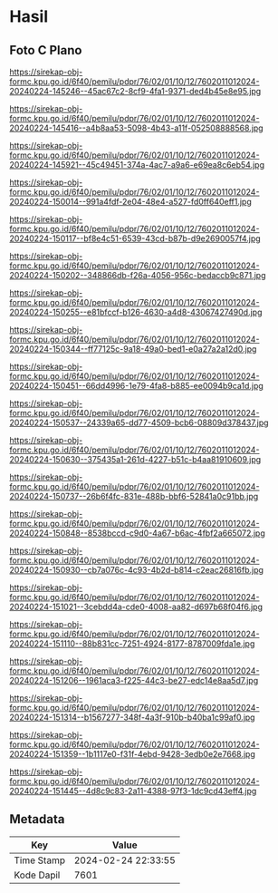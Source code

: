 # Hasil

## Foto C Plano

https://sirekap-obj-formc.kpu.go.id/6f40/pemilu/pdpr/76/02/01/10/12/7602011012024-20240224-145246--45ac67c2-8cf9-4fa1-9371-ded4b45e8e95.jpg

https://sirekap-obj-formc.kpu.go.id/6f40/pemilu/pdpr/76/02/01/10/12/7602011012024-20240224-145416--a4b8aa53-5098-4b43-a11f-052508888568.jpg

https://sirekap-obj-formc.kpu.go.id/6f40/pemilu/pdpr/76/02/01/10/12/7602011012024-20240224-145921--45c49451-374a-4ac7-a9a6-e69ea8c6eb54.jpg

https://sirekap-obj-formc.kpu.go.id/6f40/pemilu/pdpr/76/02/01/10/12/7602011012024-20240224-150014--991a4fdf-2e04-48e4-a527-fd0ff640eff1.jpg

https://sirekap-obj-formc.kpu.go.id/6f40/pemilu/pdpr/76/02/01/10/12/7602011012024-20240224-150117--bf8e4c51-6539-43cd-b87b-d9e2690057f4.jpg

https://sirekap-obj-formc.kpu.go.id/6f40/pemilu/pdpr/76/02/01/10/12/7602011012024-20240224-150202--348866db-f26a-4056-956c-bedaccb9c871.jpg

https://sirekap-obj-formc.kpu.go.id/6f40/pemilu/pdpr/76/02/01/10/12/7602011012024-20240224-150255--e81bfccf-b126-4630-a4d8-43067427490d.jpg

https://sirekap-obj-formc.kpu.go.id/6f40/pemilu/pdpr/76/02/01/10/12/7602011012024-20240224-150344--ff77125c-9a18-49a0-bed1-e0a27a2a12d0.jpg

https://sirekap-obj-formc.kpu.go.id/6f40/pemilu/pdpr/76/02/01/10/12/7602011012024-20240224-150451--66dd4996-1e79-4fa8-b885-ee0094b9ca1d.jpg

https://sirekap-obj-formc.kpu.go.id/6f40/pemilu/pdpr/76/02/01/10/12/7602011012024-20240224-150537--24339a65-dd77-4509-bcb6-08809d378437.jpg

https://sirekap-obj-formc.kpu.go.id/6f40/pemilu/pdpr/76/02/01/10/12/7602011012024-20240224-150630--375435a1-261d-4227-b51c-b4aa81910609.jpg

https://sirekap-obj-formc.kpu.go.id/6f40/pemilu/pdpr/76/02/01/10/12/7602011012024-20240224-150737--26b6f4fc-831e-488b-bbf6-52841a0c91bb.jpg

https://sirekap-obj-formc.kpu.go.id/6f40/pemilu/pdpr/76/02/01/10/12/7602011012024-20240224-150848--8538bccd-c9d0-4a67-b6ac-4fbf2a665072.jpg

https://sirekap-obj-formc.kpu.go.id/6f40/pemilu/pdpr/76/02/01/10/12/7602011012024-20240224-150930--cb7a076c-4c93-4b2d-b814-c2eac26816fb.jpg

https://sirekap-obj-formc.kpu.go.id/6f40/pemilu/pdpr/76/02/01/10/12/7602011012024-20240224-151021--3cebdd4a-cde0-4008-aa82-d697b68f04f6.jpg

https://sirekap-obj-formc.kpu.go.id/6f40/pemilu/pdpr/76/02/01/10/12/7602011012024-20240224-151110--88b831cc-7251-4924-8177-8787009fda1e.jpg

https://sirekap-obj-formc.kpu.go.id/6f40/pemilu/pdpr/76/02/01/10/12/7602011012024-20240224-151206--1961aca3-f225-44c3-be27-edc14e8aa5d7.jpg

https://sirekap-obj-formc.kpu.go.id/6f40/pemilu/pdpr/76/02/01/10/12/7602011012024-20240224-151314--b1567277-348f-4a3f-910b-b40ba1c99af0.jpg

https://sirekap-obj-formc.kpu.go.id/6f40/pemilu/pdpr/76/02/01/10/12/7602011012024-20240224-151359--1b1117e0-f31f-4ebd-9428-3edb0e2e7668.jpg

https://sirekap-obj-formc.kpu.go.id/6f40/pemilu/pdpr/76/02/01/10/12/7602011012024-20240224-151445--4d8c9c83-2a11-4388-97f3-1dc9cd43eff4.jpg


## Metadata

| Key        | Value               |
| ---------- | ------------------- |
| Time Stamp | 2024-02-24 22:33:55 |
| Kode Dapil | 7601                |



